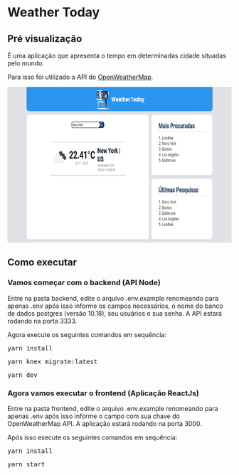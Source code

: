 <h1>Weather Today</h1>

<h2>Pré visualização</h2>
<p>É uma aplicação que apresenta o tempo em determinadas cidade situadas pelo mundo.</p>
<p>Para isso foi utilizado a API do <a href="https://openweathermap.org">OpenWeatherMap</a>.</p>

<div align="center">
  <img src="./template.PNG" height="350px" />
</div>

<h2>Como executar</h2>

<h3>Vamos começar com o backend (API Node)</h3>

<p>Entre na pasta backend, edite o arquivo .env.example renomeando para apenas .env após isso informe os campos necessários, o nome do banco de dados postgres (versão 10.18), seu usuários e sua senha. A API estará rodando na porta 3333.</p>
<p>Agora execute os seguintes comandos em sequência:</p>

<pre>yarn install</pre>

<pre>yarn knex migrate:latest</pre>

<pre>yarn dev</pre>

<h3>Agora vamos executar o frontend (Aplicação ReactJs)</h3>

<p>Entre na pasta frontend, edite o arquivo .env.example renomeando para apenas .env após isso informe o campo com sua chave do OpenWeatherMap API. A aplicação estará rodando na porta 3000.</p>
<p>Após isso execute os seguintes comandos em sequência:</p>

<pre>yarn install</pre>

<pre>yarn start</pre>
